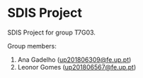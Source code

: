 # SDIS Project

SDIS Project for group T7G03.

Group members:

1. Ana Gadelho (up201806309@fe.up.pt)
2. Leonor Gomes (up201806567@fe.up.pt)
